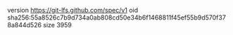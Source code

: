 version https://git-lfs.github.com/spec/v1
oid sha256:55a8526c7b9d734a0ab808cd50e34b6f1468811f45ef55b9d570f378a844d526
size 3959

